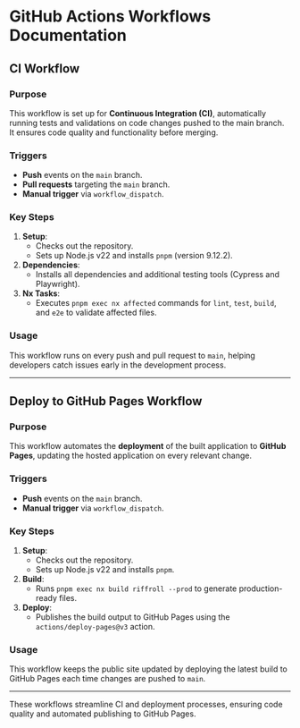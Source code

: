 # GitHub Actions Workflows Documentation

## CI Workflow

### Purpose

This workflow is set up for **Continuous Integration (CI)**, automatically running tests and validations on code changes pushed to the main branch. It ensures code quality and functionality before merging.

### Triggers

- **Push** events on the `main` branch.
- **Pull requests** targeting the `main` branch.
- **Manual trigger** via `workflow_dispatch`.

### Key Steps

1. **Setup**:
   - Checks out the repository.
   - Sets up Node.js v22 and installs `pnpm` (version 9.12.2).
2. **Dependencies**:
   - Installs all dependencies and additional testing tools (Cypress and Playwright).
3. **Nx Tasks**:
   - Executes `pnpm exec nx affected` commands for `lint`, `test`, `build`, and `e2e` to validate affected files.

### Usage

This workflow runs on every push and pull request to `main`, helping developers catch issues early in the development process.

---

## Deploy to GitHub Pages Workflow

### Purpose

This workflow automates the **deployment** of the built application to **GitHub Pages**, updating the hosted application on every relevant change.

### Triggers

- **Push** events on the `main` branch.
- **Manual trigger** via `workflow_dispatch`.

### Key Steps

1. **Setup**:
   - Checks out the repository.
   - Sets up Node.js v22 and installs `pnpm`.
2. **Build**:
   - Runs `pnpm exec nx build riffroll --prod` to generate production-ready files.
3. **Deploy**:
   - Publishes the build output to GitHub Pages using the `actions/deploy-pages@v3` action.

### Usage

This workflow keeps the public site updated by deploying the latest build to GitHub Pages each time changes are pushed to `main`.

---

These workflows streamline CI and deployment processes, ensuring code quality and automated publishing to GitHub Pages.
